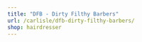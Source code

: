 ```yaml
---
title: "DFB - Dirty Filthy Barbers"
url: /carlisle/dfb-dirty-filthy-barbers/
shop: hairdresser
---
```

